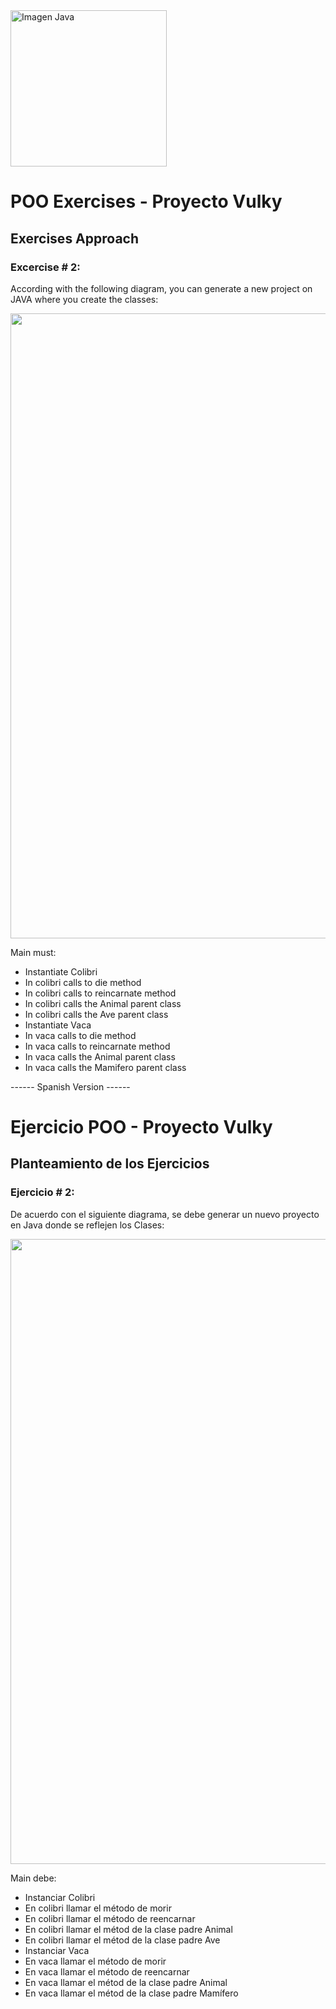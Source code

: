 <img src="https://compilandoconocimiento.files.wordpress.com/2017/01/miniatura-2.png" alt="Imagen Java" width="250"/>

<h1>POO Exercises - Proyecto Vulky</h1>

<h2> Exercises Approach </h2>

<h3>Excercise # 2: </h3>

<p>According with the following diagram, you can generate a new project on JAVA where you create the 
classes: </p>
<img src="https://res.cloudinary.com/dx3v0vmpb/image/upload/v1674739633/samples/EjercicioDos_UML_yzryb7.jpg" width="1000" >

<p>Main must: </p>
<ul>
  <li>Instantiate Colibri</li>
  <li>In colibri calls to die method</li>
  <li>In colibri calls to reincarnate method</li>
  <li>In colibri calls the Animal parent class</li>
  <li>In colibri calls the Ave parent class</li>
  <li>Instantiate Vaca</li>
  <li>In vaca calls to die method</li>
  <li>In vaca calls to reincarnate method</li>
  <li>In vaca calls the Animal parent class</li>
  <li>In vaca calls the Mamifero parent class</li>
</ul>


------ Spanish Version ------

<h1>Ejercicio POO - Proyecto Vulky</h1>

<h2> Planteamiento de los Ejercicios </h2>

<h3>Ejercicio # 2: </h3>

<p>De acuerdo con el siguiente diagrama, se debe generar un nuevo proyecto en Java donde se reflejen los Clases: </p>
<img src="https://res.cloudinary.com/dx3v0vmpb/image/upload/v1674739633/samples/EjercicioDos_UML_yzryb7.jpg" width="1000" >

<p>Main debe: </p>
<ul>
  <li>Instanciar Colibri</li>
  <li>En colibri llamar el método de morir</li>
  <li>En colibri llamar el método de reencarnar</li>
  <li>En colibri llamar el métod de la clase padre Animal</li>
  <li>En colibri llamar el métod de la clase padre Ave</li>
  <li>Instanciar Vaca</li>
  <li>En vaca llamar el método de morir</li>
  <li>En vaca llamar el método de reencarnar</li>
  <li>En vaca llamar el métod de la clase padre Animal</li>
  <li>En vaca llamar el métod de la clase padre Mamífero</li>
</ul>

